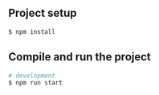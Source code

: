 ## Project setup

```bash
$ npm install
```

## Compile and run the project

```bash
# development
$ npm run start
```
